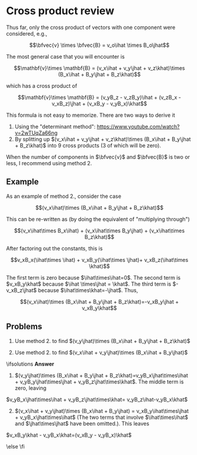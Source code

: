 # Cross product review

Thus far, only the cross product of vectors with one component were considered, e.g.,

$$\bfvec{v} \times \bfvec{B} = v_o\ihat \times B_o\jhat$$

The most general case that you will encounter is

$$\mathbf{v}\times \mathbf{B} = (v_x\ihat + v_y\jhat + v_z\khat)\times (B_x\ihat + B_y\jhat + B_z\khat)$$

which has a cross product of 

$$\mathbf{v}\times \mathbf{B} = (v_yB_z - v_zB_y)\ihat + (v_zB_x - v_xB_z)\jhat + (v_xB_y - v_yB_x)\khat$$

This formula is not easy to memorize. There are two ways to derive it

1. Using the "determinant method": https://www.youtube.com/watch?v=2wTUqZa66ng
2. By splitting up  $(v_x\ihat + v_y\jhat + v_z\khat)\times (B_x\ihat + B_y\jhat + B_z\khat)$ into 9 cross products (3 of which will be zero).

When the number of components in $\bfvec{v}$ and $\bfvec{B}$ is two or less, I recommend using method 2.

## Example

As an example of method 2., consider the case

$$(v_x\ihat)\times (B_x\ihat + B_y\jhat + B_z\khat)$$

This can be re-written as (by doing the equivalent of "multiplying through")

$$(v_x\ihat\times B_x\ihat) + (v_x\ihat\times B_y\jhat) + (v_x\ihat\times B_z\khat)$$

After factoring out the constants, this is

$$v_xB_x(\ihat\times \ihat) + v_xB_y(\ihat\times \jhat)+ v_xB_z(\ihat\times \khat)$$

The first term is zero because $\ihat\times\ihat=0$. The second term  is $v_xB_y\khat$ because $\ihat \times\jhat = \khat$. The third term is $-v_xB_z\jhat$ because $\ihat\times\khat=-\jhat$. Thus,

$$(v_x\ihat)\times (B_x\ihat + B_y\jhat + B_z\khat)=-v_xB_y\jhat + v_xB_y\khat$$

## Problems

1. Use method 2. to find $(v_y\jhat)\times (B_x\ihat + B_y\jhat + B_z\khat)$

2. Use method 2. to find $(v_x\ihat + v_y\jhat)\times (B_x\ihat + B_y\jhat)$

\ifsolutions
**Answer**

1. $(v_y\jhat)\times (B_x\ihat + B_y\jhat + B_z\khat)=v_yB_x\jhat\times\ihat + v_yB_y\jhat\times\jhat + v_yB_z\jhat\times\khat$. The middle term is zero, leaving

  $v_yB_x\jhat\times\ihat + v_yB_z\jhat\times\khat= v_yB_z\ihat-v_yB_x\khat$

2. $(v_x\ihat + v_y\jhat)\times (B_x\ihat + B_y\jhat) = v_xB_y\ihat\times\jhat + v_yB_x\jhat\times\ihat$ (The two terms that involve $\ihat\times\ihat$ and $\jhat\times\jhat$ have been omitted.). This leaves

  $v_xB_y\khat - v_yB_x\khat=(v_xB_y - v_yB_x)\khat$

\else
\fi